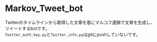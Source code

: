 # Markov_Tweet_bot

Twitterのタイムラインから取得した文章を基にマルコフ連鎖で文章を生成し、ツイートするbotです。<br>`Twitter_auth_key.py`と`Twitter_info.py`はgitにpushしていないです。

